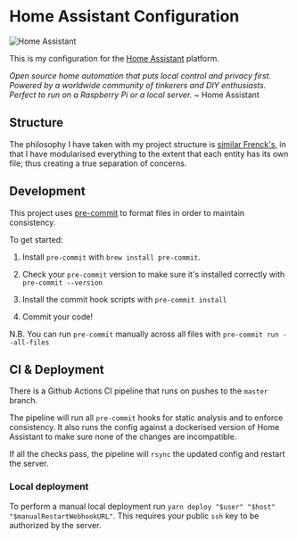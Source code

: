 # Home Assistant Configuration

![Home Assistant](https://github.com/covertbert/home-assistant/workflows/Master/badge.svg)

This is my configuration for the [Home Assistant](https://www.home-assistant.io/) platform.

_Open source home automation that puts local control and privacy first. Powered by a worldwide community of tinkerers and DIY enthusiasts. Perfect to run on a Raspberry Pi or a local server._ ~ Home Assistant

## Structure

The philosophy I have taken with my project structure is [similar Frenck's](https://github.com/frenck/home-assistant-config), in that I have modularised everything to the extent that each entity has its own file; thus creating a true separation of concerns.

## Development

This project uses [pre-commit](https://pre-commit.com/) to format files in order to maintain consistency.

To get started:

1. Install `pre-commit` with `brew install pre-commit`.

2. Check your `pre-commit` version to make sure it's installed correctly with `pre-commit --version`

3. Install the commit hook scripts with `pre-commit install`

4. Commit your code!

N.B. You can run `pre-commit` manually across all files with `pre-commit run --all-files`

## CI & Deployment

There is a Github Actions CI pipeline that runs on pushes to the `master` branch.

The pipeline will run all `pre-commit` hooks for static analysis and to enforce consistency. It also runs the config against a dockerised version of Home Assistant to make sure none of the changes are incompatible.

If all the checks pass, the pipeline will `rsync` the updated config and restart the server.

### Local deployment

To perform a manual local deployment run `yarn deploy "$user" "$host" "$manualRestartWebhookURL"`. This requires your public `ssh` key to be authorized by the server.
